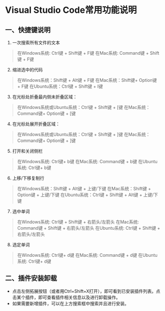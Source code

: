 # Visual Studio Code常用功能说明

## 一、快捷键说明

1. 一次搜索所有文件的文本
> 在Windows系统: Ctrl键 + Shift键 + F键 
> 在Mac系统: Command键 + Shift键 + F键

2. 缩进选中的代码
> 在Windows系统：Shift键 + Alt键 + F键
> 在Mac系统：Shift键+ Option键 + F键
> 在Ubuntu系统：Ctrl键 + Shift键 + I键

3. 在光标处折叠最内侧未折叠区域：
> 在Windows系统或Ubuntu系统：Ctrl键 + Shift键 + [键
> 在Mac系统：Command键+ Option键 + [键

4. 在光标处展开折叠区域：
> 在Windows系统或Ubuntu系统：Ctrl键 + Shift键 + ]键
> 在Mac系统：Command键+ Option键 + ]键

5. 打开和关闭侧栏
> 在Windows系统: Ctrl键+ b键
> 在Mac系统: Command键 + b键
> 在Ubuntu系统: Ctrl键+ b键

6. 上移/下移复制行
> 在Windows系统：Shift键 + Alt键 + 上键/下键
> 在Mac系统：Shift键 + Option键 + 上键/下键
> 在Ubuntu系统：Ctrl键 + Shift键 + Alt键 + 上键/下键

7. 选中单词
> 在Windows系统: Ctrl键 + Shift键 + 右箭头/左箭头
> 在Mac系统: Command键 + Shift键 + 右箭头/左箭头
> 在Ubuntu系统: Ctrl键 + Shift键 + 右箭头/左箭头

8. 选定单词
> 在Windows系统: Ctrl键+ d键
> 在Mac系统: Command键 + d键
> 在Ubuntu系统: Ctrl键+ d键

## 二、插件安装卸载

- 点击左侧拓展按钮（或者用Ctrl+Shift+X打开），即可看到已安装插件列表。点击某个插件，即可查看插件相关信息以及进行卸载操作。
- 如果需要新增插件，可以在上方搜索框中搜索并且进行安装。